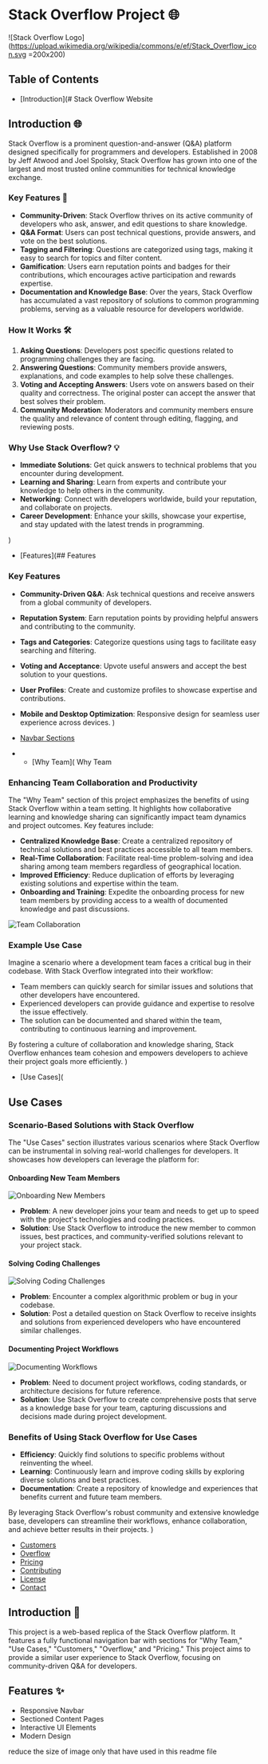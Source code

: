 # Stack Overflow Project 🌐

![Stack Overflow Logo](https://upload.wikimedia.org/wikipedia/commons/e/ef/Stack_Overflow_icon.svg =200x200)


## Table of Contents
- [Introduction](# Stack Overflow Website



## Introduction 🌐

Stack Overflow is a prominent question-and-answer (Q&A) platform designed specifically for programmers and developers. Established in 2008 by Jeff Atwood and Joel Spolsky, Stack Overflow has grown into one of the largest and most trusted online communities for technical knowledge exchange.

### Key Features 🚀

- **Community-Driven**: Stack Overflow thrives on its active community of developers who ask, answer, and edit questions to share knowledge.
- **Q&A Format**: Users can post technical questions, provide answers, and vote on the best solutions.
- **Tagging and Filtering**: Questions are categorized using tags, making it easy to search for topics and filter content.
- **Gamification**: Users earn reputation points and badges for their contributions, which encourages active participation and rewards expertise.
- **Documentation and Knowledge Base**: Over the years, Stack Overflow has accumulated a vast repository of solutions to common programming problems, serving as a valuable resource for developers worldwide.

### How It Works 🛠️

1. **Asking Questions**: Developers post specific questions related to programming challenges they are facing.
2. **Answering Questions**: Community members provide answers, explanations, and code examples to help solve these challenges.
3. **Voting and Accepting Answers**: Users vote on answers based on their quality and correctness. The original poster can accept the answer that best solves their problem.
4. **Community Moderation**: Moderators and community members ensure the quality and relevance of content through editing, flagging, and reviewing posts.

### Why Use Stack Overflow? 💡

- **Immediate Solutions**: Get quick answers to technical problems that you encounter during development.
- **Learning and Sharing**: Learn from experts and contribute your knowledge to help others in the community.
- **Networking**: Connect with developers worldwide, build your reputation, and collaborate on projects.
- **Career Development**: Enhance your skills, showcase your expertise, and stay updated with the latest trends in programming.


)


- [Features](## Features

### Key Features

- **Community-Driven Q&A**: Ask technical questions and receive answers from a global community of developers.
- **Reputation System**: Earn reputation points by providing helpful answers and contributing to the community.
- **Tags and Categories**: Categorize questions using tags to facilitate easy searching and filtering.
- **Voting and Acceptance**: Upvote useful answers and accept the best solution to your questions.
- **User Profiles**: Create and customize profiles to showcase expertise and contributions.
- **Mobile and Desktop Optimization**: Responsive design for seamless user experience across devices.
)

- [Navbar Sections](#navbar-sections)
- 
  - [Why Team]( Why Team

### Enhancing Team Collaboration and Productivity

The "Why Team" section of this project emphasizes the benefits of using Stack Overflow within a team setting. It highlights how collaborative learning and knowledge sharing can significantly impact team dynamics and project outcomes. Key features include:

- **Centralized Knowledge Base**: Create a centralized repository of technical solutions and best practices accessible to all team members.
- **Real-Time Collaboration**: Facilitate real-time problem-solving and idea sharing among team members regardless of geographical location.
- **Improved Efficiency**: Reduce duplication of efforts by leveraging existing solutions and expertise within the team.
- **Onboarding and Training**: Expedite the onboarding process for new team members by providing access to a wealth of documented knowledge and past discussions.

![Team Collaboration](https://via.placeholder.com/800x400.png?text=Team+Collaboration)

### Example Use Case

Imagine a scenario where a development team faces a critical bug in their codebase. With Stack Overflow integrated into their workflow:

- Team members can quickly search for similar issues and solutions that other developers have encountered.
- Experienced developers can provide guidance and expertise to resolve the issue effectively.
- The solution can be documented and shared within the team, contributing to continuous learning and improvement.

By fostering a culture of collaboration and knowledge sharing, Stack Overflow enhances team cohesion and empowers developers to achieve their project goals more efficiently.
)


  - [Use Cases](
## Use Cases

### Scenario-Based Solutions with Stack Overflow

The "Use Cases" section illustrates various scenarios where Stack Overflow can be instrumental in solving real-world challenges for developers. It showcases how developers can leverage the platform for:

#### Onboarding New Team Members

![Onboarding New Members](https://via.placeholder.com/800x400.png?text=Onboarding+New+Members)

- **Problem**: A new developer joins your team and needs to get up to speed with the project's technologies and coding practices.
- **Solution**: Use Stack Overflow to introduce the new member to common issues, best practices, and community-verified solutions relevant to your project stack.

#### Solving Coding Challenges

![Solving Coding Challenges](https://via.placeholder.com/800x400.png?text=Solving+Coding+Challenges)

- **Problem**: Encounter a complex algorithmic problem or bug in your codebase.
- **Solution**: Post a detailed question on Stack Overflow to receive insights and solutions from experienced developers who have encountered similar challenges.

#### Documenting Project Workflows

![Documenting Workflows](https://via.placeholder.com/800x400.png?text=Documenting+Workflows)

- **Problem**: Need to document project workflows, coding standards, or architecture decisions for future reference.
- **Solution**: Use Stack Overflow to create comprehensive posts that serve as a knowledge base for your team, capturing discussions and decisions made during project development.

### Benefits of Using Stack Overflow for Use Cases

- **Efficiency**: Quickly find solutions to specific problems without reinventing the wheel.
- **Learning**: Continuously learn and improve coding skills by exploring diverse solutions and best practices.
- **Documentation**: Create a repository of knowledge and experiences that benefits current and future team members.

By leveraging Stack Overflow's robust community and extensive knowledge base, developers can streamline their workflows, enhance collaboration, and achieve better results in their projects.
) 
  - [Customers](#customers)
  - [Overflow](#overflow)
  - [Pricing](#pricing)
- [Contributing](#contributing)
- [License](#license)
- [Contact](#contact)

## Introduction 📖

This project is a web-based replica of the Stack Overflow platform. It features a fully functional navigation bar with sections for "Why Team," "Use Cases," "Customers," "Overflow," and "Pricing." This project aims to provide a similar user experience to Stack Overflow, focusing on community-driven Q&A for developers.

## Features ✨

- Responsive Navbar
- Sectioned Content Pages
- Interactive UI Elements
- Modern Design

reduce the size of image only  that have used in this readme file

